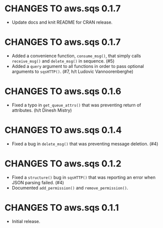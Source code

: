 # CHANGES TO aws.sqs 0.1.7

* Update docs and knit README for CRAN release.

# CHANGES TO aws.sqs 0.1.7

* Added a convenience function, `consume_msg()`, that simply calls `receive_msg()` and `delete_msg()` in sequence. (#5)
* Added a `query` argument to all functions in order to pass optional arguments to `sqsHTTP()`. (#7, h/t Ludovic Vannoorenberghe)

# CHANGES TO aws.sqs 0.1.6

* Fixed a typo in `get_queue_attrs()` that was preventing return of attributes. (h/t Dinesh Mistry)

# CHANGES TO aws.sqs 0.1.4

* Fixed a bug in `delete_msg()` that was preventing message deletion. (#4)

# CHANGES TO aws.sqs 0.1.2

* Fixed a `structure()` bug in `sqsHTTP()` that was reporting an error when JSON parsing failed. (#4)
* Documented `add_permission()` and `remove_permission()`.

# CHANGES TO aws.sqs 0.1.1

* Initial release.
